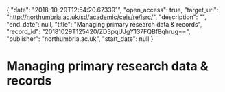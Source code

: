 {
  "date": "2018-10-29T12:54:20.673391", 
  "open_access": true, 
  "target_url": "http://northumbria.ac.uk/sd/academic/ceis/re/isrc/", 
  "description": "", 
  "end_date": null, 
  "title": "Managing primary research data & records", 
  "record_id": "20181029T125420/ZD3pqUJgY137FQBf8qhrug==", 
  "publisher": "northumbria.ac.uk", 
  "start_date": null
}

# Managing primary research data & records

